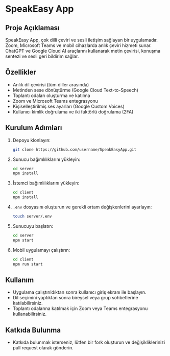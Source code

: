 # SpeakEasy App

## Proje Açıklaması
SpeakEasy App, çok dilli çeviri ve sesli iletişim sağlayan bir uygulamadır. Zoom, Microsoft Teams ve mobil cihazlarda anlık çeviri hizmeti sunar. ChatGPT ve Google Cloud AI araçlarını kullanarak metin çevirisi, konuşma sentezi ve sesli geri bildirim sağlar.

## Özellikler
- Anlık dil çevirisi (tüm diller arasında)
- Metinden sese dönüştürme (Google Cloud Text-to-Speech)
- Toplantı odaları oluşturma ve katılma
- Zoom ve Microsoft Teams entegrasyonu
- Kişiselleştirilmiş ses ayarları (Google Custom Voices)
- Kullanıcı kimlik doğrulama ve iki faktörlü doğrulama (2FA)

## Kurulum Adımları
1. Depoyu klonlayın:
    ```bash
    git clone https://github.com/username/SpeakEasyApp.git
    ```

2. Sunucu bağımlılıklarını yükleyin:
    ```bash
    cd server
    npm install
    ```

3. İstemci bağımlılıklarını yükleyin:
    ```bash
    cd client
    npm install
    ```

4. `.env` dosyasını oluşturun ve gerekli ortam değişkenlerini ayarlayın:
    ```bash
    touch server/.env
    ```

5. Sunucuyu başlatın:
    ```bash
    cd server
    npm start
    ```

6. Mobil uygulamayı çalıştırın:
    ```bash
    cd client
    npm run start
    ```

## Kullanım
- Uygulama çalıştırıldıktan sonra kullanıcı giriş ekranı ile başlayın.
- Dil seçimini yaptıktan sonra bireysel veya grup sohbetlerine katılabilirsiniz.
- Toplantı odalarına katılmak için Zoom veya Teams entegrasyonu kullanabilirsiniz.

## Katkıda Bulunma
- Katkıda bulunmak isterseniz, lütfen bir fork oluşturun ve değişikliklerinizi pull request olarak gönderin.